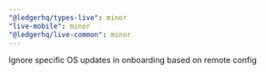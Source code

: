 ```yaml
---
"@ledgerhq/types-live": minor
"live-mobile": minor
"@ledgerhq/live-common": minor
---
```


Ignore specific OS updates in onboarding based on remote config
